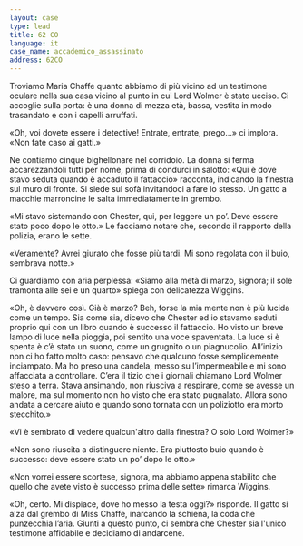 ```yaml
---
layout: case
type: lead
title: 62 CO
language: it
case_name: accademico_assassinato
address: 62CO
---
```

Troviamo Maria Chaffe quanto abbiamo di più vicino ad un testimone oculare nella sua casa vicino al punto in cui Lord Wolmer è stato ucciso. Ci accoglie sulla porta: è una donna di mezza età, bassa, vestita in modo trasandato e con i capelli arruffati.

«Oh, voi dovete essere i detective! Entrate, entrate, prego...» ci implora. «Non fate caso ai gatti.»

Ne contiamo cinque bighellonare nel corridoio. La donna si ferma accarezzandoli tutti per nome, prima di condurci in salotto: «Qui è dove stavo seduta quando è accaduto il fattaccio» racconta, indicando la finestra sul muro di fronte. Si siede sul sofà invitandoci a fare lo stesso. Un gatto a macchie marroncine le salta immediatamente in grembo.

«Mi stavo sistemando con Chester, qui, per leggere un po’. Deve essere stato poco dopo le otto.» Le facciamo notare che, secondo il rapporto della polizia, erano le sette.

«Veramente? Avrei giurato che fosse più tardi. Mi sono regolata con il buio, sembrava notte.»

Ci guardiamo con aria perplessa: «Siamo alla metà di marzo, signora; il sole tramonta alle sei e un quarto» spiega con delicatezza Wiggins.

«Oh, è davvero così. Già è marzo? Beh, forse la mia mente non è più lucida come un tempo. Sia come sia, dicevo che Chester ed io stavamo seduti proprio qui con un libro quando è successo il fattaccio. Ho visto un breve lampo di luce nella pioggia, poi sentito una voce spaventata. La luce si è spenta è c’è stato un suono, come un grugnito o un piagnucolio. All’inizio non ci ho fatto molto caso: pensavo che qualcuno fosse semplicemente inciampato. Ma ho preso una candela, messo su l’impermeabile e mi sono affacciata a controllare. C’era il tizio che i giornali chiamano Lord Wolmer steso a terra. Stava ansimando, non riusciva a respirare, come se avesse un malore, ma sul momento non ho visto che era stato pugnalato. Allora sono andata a cercare aiuto e quando sono tornata con un poliziotto era morto stecchito.»

«Vi è sembrato di vedere qualcun'altro dalla finestra? O solo Lord Wolmer?»

«Non sono riuscita a distinguere niente. Era piuttosto buio quando è successo: deve essere stato un po’ dopo le otto.»

«Non vorrei essere scortese, signora, ma abbiamo appena stabilito che quello che avete visto è successo prima delle sette» rimarca Wiggins.



 «Oh, certo. Mi dispiace, dove ho messo la testa oggi?» risponde. Il gatto si alza dal grembo di Miss Chaffe, inarcando la schiena, la coda che punzecchia l’aria. Giunti a questo punto, ci sembra che Chester sia l'unico testimone affidabile e decidiamo di andarcene.